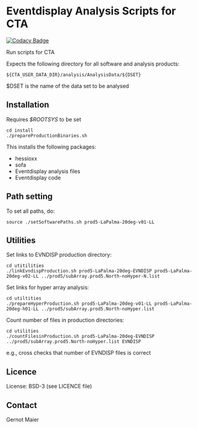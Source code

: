 # Eventdisplay Analysis Scripts for CTA

[![Codacy Badge](https://api.codacy.com/project/badge/Grade/4d356e6133ee4548ba8e4650c25c3a03)](https://app.codacy.com/gh/Eventdisplay/Eventdisplay_AnalysisScripts_CTA?utm_source=github.com&utm_medium=referral&utm_content=Eventdisplay/Eventdisplay_AnalysisScripts_CTA&utm_campaign=Badge_Grade)

Run scripts for CTA

Expects the following directory for all software and analysis products:

```
${CTA_USER_DATA_DIR}/analysis/AnalysisData/${DSET}
```

$DSET is the name of the data set to be analysed

## Installation

Requires *$ROOTSYS* to be set

```
cd install
./prepareProductionBinaries.sh

```

This installs the following packages:
- hessioxx
- sofa
- Eventdisplay analysis files
- Eventdisplay code

## Path setting

To set all paths, do:

 ```
source ./setSoftwarePaths.sh prod5-LaPalma-20deg-v01-LL
```

## Utilities

Set links to EVNDISP production directory:

```
cd utitilities
./linkEvndispProduction.sh prod5-LaPalma-20deg-EVNDISP prod5-LaPalma-20deg-v02-LL ../prod5/subArray.prod5.North-noHyper-N.list
```

Set links for hyper array analysis:

```
cd utiltities
./prepareHyperProduction.sh prod5-LaPalma-20deg-v01-LL prod5-LaPalma-20deg-h01-LL ../prod5/subArray.prod5.North-noHyper.list
```

Count number of files in production directories:

```
cd utilities
./countFilesinProduction.sh prod5-LaPalma-20deg-EVNDISP ../prod5/subArray.prod5.North-noHyper.list EVNDISP
```
e.g., cross checks that number of EVNDISP files is correct


## Licence

License: BSD-3 (see LICENCE file)

## Contact

Gernot Maier
